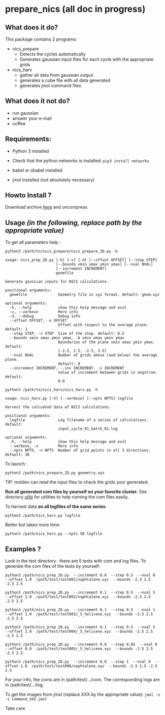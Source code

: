 
# prepare_nics (all doc in progress)

## What does it do?
This package contains 2 programs:

- nics_prepare
	- Detects the cycles automatically
	- Generates gaussian input files for each cycle with the appropriate grids
- nics_harv
	- gather all data from gaussian output
	- generates a cube file with all data generated
	- generates jmol command files
	
## What does it not do?
- run gaussian
- answer your e-mail
- coffee

## Requirements:
- Python 3 installed
- Check that the python networkx is installed:
`pip3 install networkx`

- babel or obabel installed
- jmol installed (not absolutely necessary)

## Howto Install ?
Download archive [here](https://github.com/ycarissan/prepare_nics/archive/v0.3.tar.gz)
and uncompress.

## Usage _(in the following, replace path by the appropriate value)_
To get all parameters help :

`python3 /path/to/nics_prepare/nics_prepare_2D.py -h`
```
usage: nics_prep_2D.py [-h] [-v] [-d] [--offset OFFSET] [--step STEP]
                       [--bounds xmin xmax ymin ymax] [--nval NVAL]
                       [--increment INCREMENT]
                       geomfile

Generate gaussian inputs for NICS calculations.

positional arguments:
  geomfile              Geometry file in xyz format. default: geom.xyz

optional arguments:
  -h, --help            show this help message and exit
  -v, --verbose         More info
  -d, --debug           Debug info
  --offset OFFSET, -o OFFSET
                        Offset with respect to the average plane. default: 1
  --step STEP, -s STEP  Size of the step. default: 0.5
  --bounds xmin xmax ymin ymax, -b xmin xmax ymin ymax
                        Boundaries of the plane xmin xmax ymin ymax. default:
                        [-2.5, 2.5, -2.5, 2.5]
  --nval NVAL           Number of grids above (and below) the average plane.
                        default: 0
  --increment INCREMENT, --inc INCREMENT, -i INCREMENT
                        Value of increment between grids in angstrom. default:
                        0.0
```

`python3 /path/to/nics_harv/nics_harv.py -h`

```
usage: nics_harv.py [-h] [--verbose] [--npts NPTS] logfile

Harvest the calcuated data of NICS calculations.

positional arguments:
  logfile               Log filename of a series of calculations. default:
                        input_cycle_01_batch_01.log

optional arguments:
  -h, --help            show this help message and exit
  --verbose, -v         More info
  --npts NPTS, -n NPTS  Number of grid points in all 3 directions. default: 30
```

To launch :

`python3 /path/nics_prepare_2D.py geometry.xyz`

TIP: molden can read the input files to check the grids your generated.

__Run all generated com files by yourself on your favorite cluster.__
See directory [utils](utils) for utilities to help running the com files easily.

To harvest data __on all logfiles of the same series__:

`python3 /path/nics_harv.py logfile`

Better but takes more time:

`python3 /path/nics_harv.py --npts 50 logfile`


## Examples ?
Look in the test directory : there are 5 tests with com and log files.
To generate the com files of the tests by yourself:

`python3 /path/nics_prep_2D.py  --increment 0.0  --step 0.5  --nval 0  --offset 1.0  /path/test/test001/naphtalene.xyz  --bounds -2.5 2.5 -2.5 2.5`

`python3 /path/nics_prep_2D.py  --increment 0.1  --step 0.5  --nval 5  --offset 1.0  /path/test/test002/naphtalene.xyz  --bounds -2.5 2.5 -2.5 2.5`

`python3 /path/nics_prep_2D.py  --increment 0.1  --step 0.5  --nval 1  --offset 1.0  /path/test/test003/_5_helicene.xyz  --bounds -2.5 2.5 -2.5 2.5`

`python3 /path/nics_prep_2D.py  --increment 0.1  --step 0.5  --nval 5  --offset 1.0  /path/test/test004/_5_helicene.xyz  --bounds -2.5 2.5 -2.5 2.5`

`python3 /path/nics_prep_2D.py  --increment 0.0  --step 0.05  --nval 0  --offset 0.0  /path/test/test005/_5_helicene.xyz  --bounds -2.5 2.5 -2.5 2.5`

`python3 /path/nics_prep_2D.py  --increment 0.0  --step 1  --nval 0  --offset 1.0  /path/test/test006/naphtalene.xyz  --bounds -2.5 2.5 -2.5 2.5`


For your info, the coms are in /path/test/.../com.
The corresponding logs are in /path/test/.../log.

To get the images from jmol (replace XXX by the appropriate value):
`jmol -n -s command_XXX.jmol`

Take care
